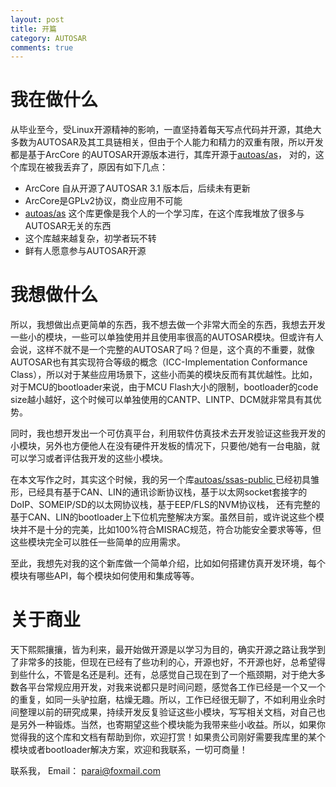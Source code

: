 ```yaml
---
layout: post
title: 开篇
category: AUTOSAR
comments: true
---
```


# 我在做什么

从毕业至今，受Linux开源精神的影响，一直坚持着每天写点代码并开源，其绝大多数为AUTOSAR及其工具链相关，但由于个人能力和精力的双重有限，所以开发都是基于ArcCore 的AUTOSAR开源版本进行，其库开源于[autoas/as](https://github.com/autoas/as)， 对的，这个库现在被我丢弃了，原因有如下几点：

* ArcCore 自从开源了AUTOSAR 3.1 版本后，后续未有更新
* ArcCore是GPLv2协议，商业应用不可能
* [autoas/as](https://github.com/autoas/as) 这个库更像是我个人的一个学习库，在这个库我堆放了很多与AUTOSAR无关的东西
* 这个库越来越复杂，初学者玩不转
* 鲜有人愿意参与AUTOSAR开源

# 我想做什么

所以，我想做出点更简单的东西，我不想去做一个非常大而全的东西，我想去开发一些小的模块，一些可以单独使用并且使用率很高的AUTOSAR模块。但或许有人会说，这样不就不是一个完整的AUTOSAR了吗？但是，这个真的不重要，就像AUTOSAR也有其实现符合等级的概念（ICC-Implementation Conformance Class），所以对于某些应用场景下，这些小而美的模块反而有其优越性。比如，对于MCU的bootloader来说，由于MCU Flash大小的限制，bootloader的code size越小越好，这个时候可以单独使用的CANTP、LINTP、DCM就非常具有其优势。

同时，我也想开发出一个可仿真平台，利用软件仿真技术去开发验证这些我开发的小模块，另外也方便他人在没有硬件开发板的情况下，只要他/她有一台电脑，就可以学习或者评估我开发的这些小模块。

在本文写作之时，其实这个时候，我的另一个库[autoas/ssas-public ](https://github.com/autoas/ssas-public)已经初具雏形，已经具有基于CAN、LIN的通讯诊断协议栈，基于以太网socket套接字的DoIP、SOMEIP/SD的以太网协议栈，基于EEP/FLS的NVM协议栈， 还有完整的基于CAN、LIN的bootloader上下位机完整解决方案。虽然目前，或许说这些个模块并不是十分的完美，比如100%符合MISRAC规范，符合功能安全要求等等，但这些模块完全可以胜任一些简单的应用需求。

至此，我想先对我的这个新库做一个简单介绍，比如如何搭建仿真开发环境，每个模块有哪些API，每个模块如何使用和集成等等。

# 关于商业

天下熙熙攘攘，皆为利来，最开始做开源是以学习为目的，确实开源之路让我学到了非常多的技能，但现在已经有了些功利的心，开源也好，不开源也好，总希望得到些什么，不管是名还是利。还有，总感觉自己现在到了一个瓶颈期，对于绝大多数各平台常规应用开发，对我来说都只是时间问题，感觉各工作已经是一个又一个的重复，如同一头驴拉磨，枯燥无趣。所以，工作已经很无聊了，不如利用业余时间整理以前的研究成果，持续开发反复验证这些小模块，写写相关文档，对自己也是另外一种锻炼。当然，也寄期望这些个模块能为我带来些小收益。所以，如果你觉得我的这个库和文档有帮助到你，欢迎打赏！如果贵公司刚好需要我库里的某个模块或者bootloader解决方案，欢迎和我联系，一切可商量！

联系我， Email： parai@foxmail.com




